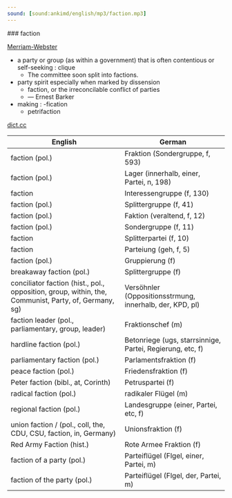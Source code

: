 ```yaml
---
sound: [sound:ankimd/english/mp3/faction.mp3]
---
```


\### faction

[Merriam-Webster](https://www.merriam-webster.com/dictionary/faction)

- a party or group (as within a government) that is often contentious or self-seeking : clique
    - The committee soon split into factions.
- party spirit especially when marked by dissension
    - faction, or the irreconcilable conflict of parties
    - — Ernest Barker
- making : -fication
    - petrifaction

[dict.cc](https://www.dict.cc/faction)

| English        | German       |
| -------------- | ------------ |
| faction (pol.) | Fraktion (Sondergruppe, f, 593) |
| faction (pol.) | Lager (innerhalb, einer, Partei, n, 198) |
| faction | Interessengruppe (f, 130) |
| faction (pol.) | Splittergruppe (f, 41) |
| faction (pol.) | Faktion (veraltend, f, 12) |
| faction (pol.) | Sondergruppe (f, 11) |
| faction | Splitterpartei (f, 10) |
| faction | Parteiung (geh, f, 5) |
| faction (pol.) | Gruppierung (f) |
| breakaway faction (pol.) | Splittergruppe (f) |
| conciliator faction (hist., pol., opposition, group, within, the, Communist, Party, of, Germany, sg) | Versöhnler (Oppositionsstrmung, innerhalb, der, KPD, pl) |
| faction leader (pol., parliamentary, group, leader) | Fraktionschef (m) |
| hardline faction (pol.) | Betonriege (ugs, starrsinnige, Partei, Regierung, etc, f) |
| parliamentary faction (pol.) | Parlamentsfraktion (f) |
| peace faction (pol.) | Friedensfraktion (f) |
| Peter faction (bibl., at, Corinth) | Petruspartei (f) |
| radical faction (pol.) | radikaler Flügel (m) |
| regional faction (pol.) | Landesgruppe (einer, Partei, etc, f) |
| union faction / (pol., coll, the, CDU, CSU, faction, in, Germany) | Unionsfraktion (f) |
| Red Army Faction (hist.) | Rote Armee Fraktion <RAF> (f) |
| faction of a party (pol.) | Parteiflügel (Flgel, einer, Partei, m) |
| faction of the party (pol.) | Parteiflügel (Flgel, der, Partei, m) |
